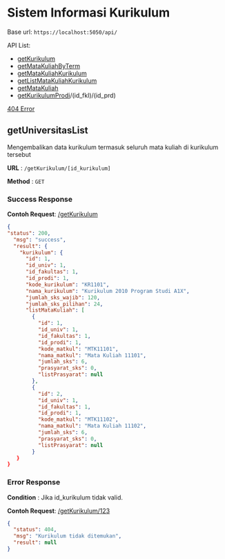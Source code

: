 # Sistem Informasi Kurikulum

Base url: `https://localhost:5050/api/`

API List:
* [getKurikulum](id_kurikulum) 
* [getMataKuliahByTerm](term)
* [getMataKuliahKurikulum](id)
* [getListMataKuliahKurikulum](id_kurikulum)
* [getMataKuliah](id_matkul)
* [getKurikulumProdi](id_univ)/(id_fkl)/(id_prd)


[404 Error](#404-error)

## getUniversitasList

Mengembalikan data kurikulum termasuk seluruh mata kuliah di kurikulum tersebut 

**URL** : `/getKurikulum/[id_kurikulum]`

**Method** : `GET`

### Success Response

**Contoh Request**: [/getKurikulum](https://localhost:5050/api/getKurikulum/1)

```json
{  
"status": 200,
  "msg": "success",
  "result": {
    "kurikulum": {
      "id": 1,
      "id_univ": 1,
      "id_fakultas": 1,
      "id_prodi": 1,
      "kode_kurikulum": "KR1101",
      "nama_kurikulum": "Kurikulum 2010 Program Studi A1X",
      "jumlah_sks_wajib": 120,
      "jumlah_sks_pilihan": 24,
      "listMataKuliah": [
        {
          "id": 1,
          "id_univ": 1,
          "id_fakultas": 1,
          "id_prodi": 1,
          "kode_matkul": "MTK11101",
          "nama_matkul": "Mata Kuliah 11101",
          "jumlah_sks": 6,
          "prasyarat_sks": 0,
          "listPrasyarat": null
        },
        {
          "id": 2,
          "id_univ": 1,
          "id_fakultas": 1,
          "id_prodi": 1,
          "kode_matkul": "MTK11102",
          "nama_matkul": "Mata Kuliah 11102",
          "jumlah_sks": 6,
          "prasyarat_sks": 0,
          "listPrasyarat": null
        }
   }
}
```

### Error Response

**Condition** : Jika id_kurikulum tidak valid.

**Contoh Request**: [/getKurikulum/123](https://localhost:5050/api/getKurikulum/123)

```json
{
  "status": 404,
  "msg": "Kurikulum tidak ditemukan",
  "result": null
}
```

